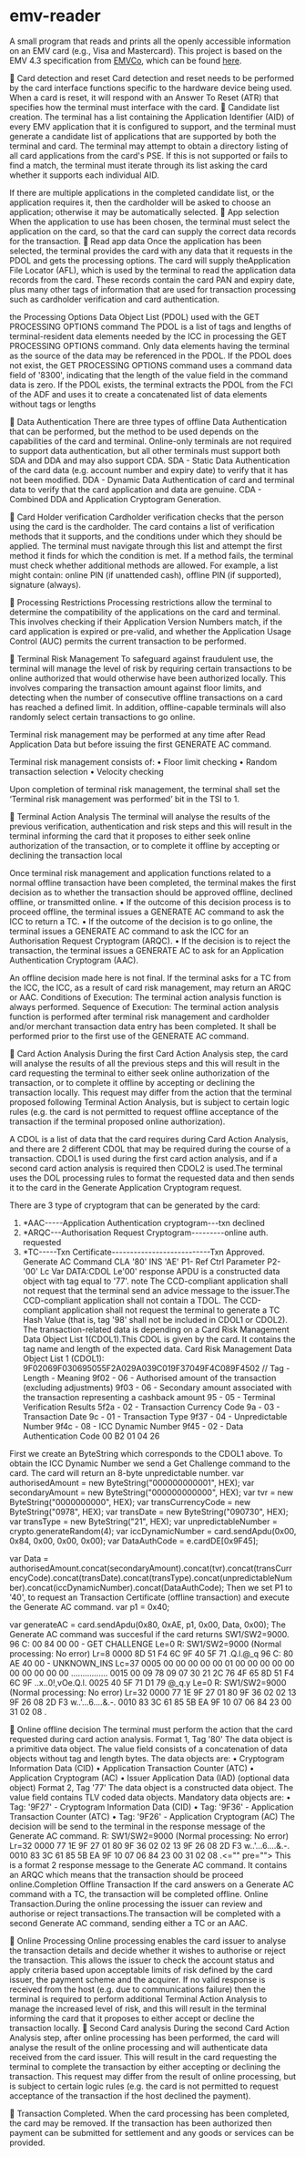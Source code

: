 # emv-reader

A small program that reads and prints all the openly accessible information on an EMV card (e.g., Visa and Mastercard). This project is based on the EMV 4.3 specification from [EMVCo](http://www.emvco.com/), which can be found [here](http://www.emvco.com/specifications.aspx?id=223).

	Card detection and reset
Card detection and reset needs to be performed by the card interface functions specific to the hardware device being used. When a card is reset, it will respond with an Answer To Reset (ATR) that specifies how the terminal must interface with the card.
	Candidate list creation.
The terminal has a list containing the Application Identifier (AID) of every EMV application that it is configured to support, and the terminal must generate a candidate list of applications that are supported by both the terminal and card. The terminal may attempt to obtain a directory listing of all card applications from the card's PSE. If this is not supported or fails to find a match, the terminal must iterate through its list asking the card whether it supports each individual AID.

If there are multiple applications in the completed candidate list, or the application requires it, then the cardholder will be asked to choose an application; otherwise it may be automatically selected.
	App selection
When the application to use has been chosen, the terminal must select the application on the card, so that the card can supply the correct data records for the transaction.
	Read app data
Once the application has been selected, the terminal provides the card with any data that it requests in the PDOL and gets the processing options. The card will supply theApplication File Locator (AFL), which is used by the terminal to read the application data records from the card. These records contain the card PAN and expiry date, plus many other tags of information that are used for transaction processing such as cardholder verification and card authentication.

the Processing Options Data Object List (PDOL) used with the GET PROCESSING OPTIONS command The PDOL is a list of tags and lengths of terminal-resident data elements needed by the ICC in processing the GET PROCESSING OPTIONS command. Only data elements having the terminal as the source of the data may be referenced in the PDOL. 
If the PDOL does not exist, the GET PROCESSING OPTIONS command uses a command data field of '8300', indicating that the length of the value field in the command data is zero. 
If the PDOL exists, the terminal extracts the PDOL from the FCI of the ADF and uses it to create a concatenated list of data elements without tags or lengths

	Data Authentication
There are three types of offline Data Authentication that can be performed, but the method to be used depends on the capabilities of the card and terminal. Online-only terminals are not required to support data authentication, but all other terminals must support both SDA and DDA and may also support CDA. SDA - Static Data Authentication of the card data (e.g. account number and expiry date) to verify that it has not been modified. DDA - Dynamic Data Authentication of card and terminal data to verify that the card application and data are genuine. CDA - Combined DDA and Application Cryptogram Generation.

	Card Holder verification
Cardholder verification checks that the person using the card is the cardholder. The card contains a list of verification methods that it supports, and the conditions under which they should be applied. The terminal must navigate through this list and attempt the first method it finds for which the condition is met. If a method fails, the terminal must check whether additional methods are allowed. For example, a list might contain: online PIN (if unattended cash), offline PIN (if supported), signature (always).


	Processing Restrictions
Processing restrictions allow the terminal to determine the compatibility of the applications on the card and terminal. This involves checking if their Application Version Numbers match, if the card application is expired or pre-valid, and whether the Application Usage Control (AUC) permits the current transaction to be performed.

	Terminal Risk Management
To safeguard against fraudulent use, the terminal will manage the level of risk by requiring certain transactions to be online authorized that would otherwise have been authorized locally. This involves comparing the transaction amount against floor limits, and detecting when the number of consecutive offline transactions on a card has reached a defined limit. In addition, offline-capable terminals will also randomly select certain transactions to go online.

Terminal risk management may be performed at any time after Read Application Data but before issuing the first GENERATE AC command.

Terminal risk management consists of: 
• Floor limit checking 
• Random transaction selection 
• Velocity checking 

Upon completion of terminal risk management, the terminal shall set the ‘Terminal risk management was performed’ bit in the TSI to 1.

	Terminal Action Analysis
The terminal will analyse the results of the previous verification, authentication and risk steps and this will result in the terminal informing the card that it proposes to either seek online authorization of the transaction, or to complete it offline by accepting or declining the transaction local

Once terminal risk management and application functions related to a normal offline transaction have been completed, the terminal makes the first decision as to whether the transaction should be approved offline, declined offline, or transmitted online. 
• If the outcome of this decision process is to proceed offline, the terminal issues a GENERATE AC command to ask the ICC to return a TC. 
• If the outcome of the decision is to go online, the terminal issues a GENERATE AC command to ask the ICC for an Authorisation Request Cryptogram (ARQC). 
• If the decision is to reject the transaction, the terminal issues a GENERATE AC to ask for an Application Authentication Cryptogram (AAC). 

An offline decision made here is not final. If the terminal asks for a TC from the ICC, the ICC, as a result of card risk management, may return an ARQC or AAC.
Conditions of Execution: 
The terminal action analysis function is always performed. 
Sequence of Execution: 
The terminal action analysis function is performed after terminal risk management and cardholder and/or merchant transaction data entry has been completed. It shall be performed prior to the first use of the GENERATE AC command.









































	Card Action Analysis
During the first Card Action Analysis step, the card will analyse the results of all the previous steps and this will result in the card requesting the terminal to either seek online authorization of the transaction, or to complete it offline by accepting or declining the transaction locally. This request may differ from the action that the terminal proposed following Terminal Action Analysis, but is subject to certain logic rules (e.g. the card is not permitted to request offline acceptance of the transaction if the terminal proposed online authorization).

A CDOL is a list of data that the card requires during Card Action Analysis, 
and there are 2 different CDOL that may be required during the course of a transaction. 
CDOL1 is used during the first card action analysis, and if a second card action analysis is required then CDOL2 is used.The terminal uses the DOL processing rules to format the requested data and then sends it to the card in the Generate Application Cryptogram request.

There are 3 type of cryptogram that can be generated by the card:
1.	*AAC-----Application Authentication cryptogram---txn declined
2.	*ARQC---Authorisation Request Cryptogram---------online auth. requested
3.	*TC-----Txn Certificate---------------------------Txn Approved.
Generate AC Command
CLA  '80'	INS  'AE' 	P1-   Ref Ctrl Parameter		P2-  '00'
Lc     Var		DATA:CDOL 			Le'00'
response APDU is a constructed data object with tag equal to '77'.
note The CCD-compliant application shall not request that the terminal send an advice message to the issuer.The CCD-compliant application shall not contain a TDOL. The CCD-compliant application shall not request the terminal to generate a TC Hash Value (that is, tag '98' shall not be included in CDOL1 or CDOL2).
The transaction-related data is depending on a Card Risk Management Data Object List 1(CDOL1).This CDOL is given by the card. It contains the tag name and length of the expected data.
Card Risk Management Data Object List 1 (CDOL1): 9F02069F030695055F2A029A039C019F37049F4C089F4502
  // Tag - Length - Meaning
  9f02 - 06 - Authorised amount of the transaction (excluding adjustments)
  9f03 - 06 - Secondary amount associated with the transaction representing a cashback amount
  95 - 05 - Terminal Verification Results
  5f2a - 02 - Transaction Currency Code
  9a - 03 - Transaction Date
  9c - 01 - Transaction Type
  9f37 - 04 - Unpredictable Number
  9f4c - 08 - ICC Dynamic Number
  9f45 - 02 - Data Authentication Code
00 B2 01 04 26



First we create an ByteString which corresponds to the CDOL1 above.
To obtain the ICC Dynamic Number we send a Get Challenge command to the card. The card will return an 8-byte unpredictable number.
var authorisedAmount = new ByteString("000000000001", HEX);
var secondaryAmount = new ByteString("000000000000", HEX);
var tvr = new ByteString("0000000000", HEX);
var transCurrencyCode = new ByteString("0978", HEX);
var transDate = new ByteString("090730", HEX);
var transType = new ByteString("21", HEX);
var unpredictableNumber = crypto.generateRandom(4);
var iccDynamicNumber = card.sendApdu(0x00, 0x84, 0x00, 0x00, 0x00);
var DataAuthCode = e.cardDE[0x9F45];

var Data = authorisedAmount.concat(secondaryAmount).concat(tvr).concat(transCurrencyCode).concat(transDate).concat(transType).concat(unpredictableNumber).concat(iccDynamicNumber).concat(DataAuthCode); 
Then we set P1 to '40', to request an Transaction Certificate (offline transaction) and execute the Generate AC command.
var p1 = 0x40;

var generateAC = card.sendApdu(0x80, 0xAE, p1, 0x00, Data, 0x00);
The Generate AC command was succesful if the card returns SW1/SW2=9000.
96 C: 00 84 00 00 - GET CHALLENGE      Le=0 
   R: SW1/SW2=9000 (Normal processing: No error) Lr=8
      0000  8D 51 F4 6C 9F 40 5F 71                          .Q.l.@_q
96 C: 80 AE 40 00 - UNKNOWN_INS Lc=37 
      0005  00 00 00 00 00 01 00 00 00 00 00 00 00 00 00 00  ................
      0015  00 09 78 09 07 30 21 2C 76 4F 65 8D 51 F4 6C 9F  ..x..0!,vOe.Q.l.
      0025  40 5F 71 D1 79                                   @_q.y
      Le=0 
   R: SW1/SW2=9000 (Normal processing: No error) Lr=32
      0000  77 1E 9F 27 01 80 9F 36 02 02 13 9F 26 08 2D F3  w..'...6....&.-.
      0010  83 3C 61 85 5B EA 9F 10 07 06 84 23 00 31 02 08  .










	Online offline decision
The terminal must perform the action that the card requested during card action analysis.
Format 1, Tag '80'
The data object is a primitive data object. The value field consists of a concatenation of data objects without tag and length bytes.
The data objects are:
• Cryptogram Information Data (CID)
• Application Transaction Counter (ATC)
• Application Cryptogram (AC)
• Issuer Application Data (IAD) (optional data object)
Format 2, Tag '77'
The data object is a constructed data object. The value field contains TLV coded data objects. Mandatory data objects are:
•  Tag: '9F27' - Cryptogram Information Data (CID)
•  Tag: '9F36' - Application Transaction Counter (ATC)
•  Tag: '9F26' - Application Cryptogram (AC)
The decision will be send to the terminal in the response message of the Generate AC command.
R: SW1/SW2=9000 (Normal processing: No error) Lr=32
      0000  77 1E 9F 27 01 80 9F 36 02 02 13 9F 26 08 2D F3  w..'...6....&.-.
      0010  83 3C 61 85 5B EA 9F 10 07 06 84 23 00 31 02 08  .<="" pre="">
This is a format 2 response message to the Generate AC command.
It contains an ARQC which means that the transaction should be proceed online.Completion
Offline Transaction
If the card answers on a Generate AC command with a TC, the transaction will be completed offline.
Online Transaction.During the online processing the issuer can review and authorise or reject transactions.The transaction will be completed with a second Generate AC command, sending either a TC or an AAC.



	Online Processing
Online processing enables the card issuer to analyse the transaction details and decide whether it wishes to authorise or reject the transaction. This allows the issuer to check the account status and apply criteria based upon acceptable limits of risk defined by the card issuer, the payment scheme and the acquirer. If no valid response is received from the host (e.g. due to communications failure) then the terminal is required to perform additional Terminal Action Analysis to manage the increased level of risk, and this will result in the terminal informing the card that it proposes to either accept or decline the transaction locally.
	Second Card analysis
During the second Card Action Analysis step, after online processing has been performed, the card will analyse the result of the online processing and will authenticate data received from the card issuer. This will result in the card requesting the terminal to complete the transaction by either accepting or declining the transaction. This request may differ from the result of online processing, but is subject to certain logic rules (e.g. the card is not permitted to request acceptance of the transaction if the host declined the payment).

	Transaction Completed.
When the card processing has been completed, the card may be removed. If the transaction has been authorized then payment can be submitted for settlement and any goods or services can be provided.


